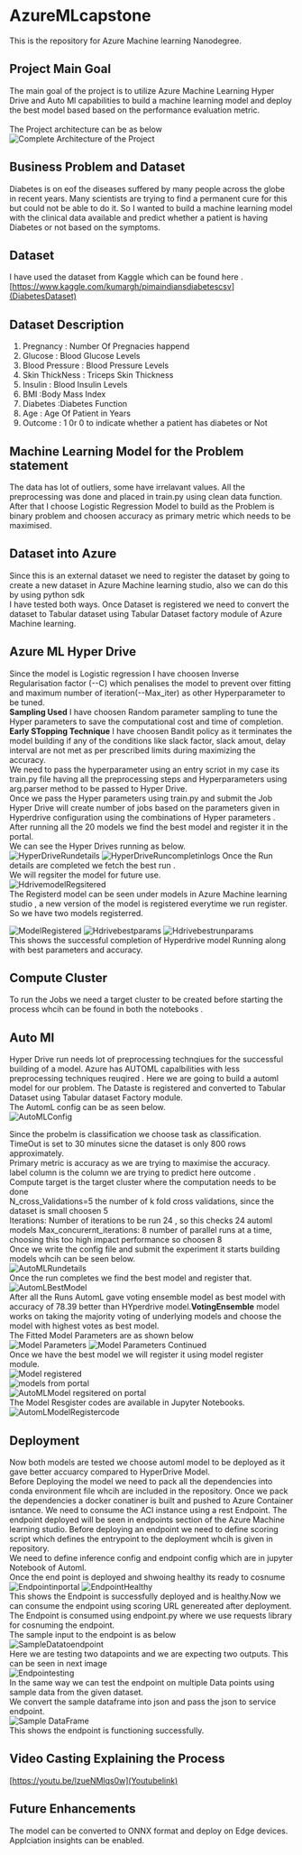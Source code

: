 # AzureMLcapstone
This is the repository for Azure Machine learning Nanodegree.
## Project Main Goal<br>
The main goal of the project is to utilize Azure Machine Learning Hyper Drive and Auto Ml capabilities to build a machine learning model and deploy the best model based
based on the performance evaluation metric.<br><br>
The Project architecture can be as below<br>
![Complete Architecture of the Project](architecture.png)

## Business Problem and Dataset <br>
Diabetes is on eof the diseases  suffered by many people across the globe in recent years. Many scientists are trying to find a permanent cure for this but could not be able to do
it. So I wanted to build a machine learning model with the clinical data available and predict whether a patient is having Diabetes or not based on the symptoms.<br>
## Dataset 
I have used the dataset from Kaggle which can be found here . [https://www.kaggle.com/kumargh/pimaindiansdiabetescsv](DiabetesDataset)<br>
## Dataset Description <br>
1. Pregnancy      : Number Of Pregnacies happend <br>
2. Glucose        : Blood Glucose Levels <br>
3. Blood Pressure : Blood Pressure Levels <br>
4. Skin ThickNess : Triceps Skin Thickness<br>
5. Insulin        : Blood Insulin Levels<br>
6. BMI            :Body Mass Index<br>
7. Diabetes       :Diabetes Function<br>
8. Age            : Age Of Patient in Years<br>
9. Outcome        : 1 0r 0 to indicate whether a patient has diabetes or Not<br>
## Machine Learning Model for the Problem statement<br>
The data has lot of outliers, some have irrelavant values. All the preprocessing was done and placed in train.py using clean data function. After that I choose Logistic Regression Model to build  as the Problem is binary problem and choosen accuracy as primary metric which needs to be maximised.<br>
## Dataset into Azure <br>
Since this is an external dataset we need to register the dataset by going to create a new dataset in Azure Machine learning studio, also we can do this by using python sdk <br>
I have tested both ways. Once Dataset is registered we need to convert the dataset to Tabular dataset using Tabular Dataset factory module of Azure Machine learning.<br>

## Azure ML Hyper Drive <br>
Since the model is Logistic regression I have choosen Inverse Regularisation factor (--C)  which penalises the model to prevent over fitting and maximum number of iteration(--Max_iter) as other Hyperparameter to be tuned.<br>
**Sampling Used** I have choosen Random parameter sampling to tune the Hyper parameters to save the computational cost and time of completion.<br>
**Early STopping Technique** I have choosen Bandit policy as it terminates the model building if any of the conditions like slack factor, slack amout, delay interval are not met as per prescribed limits during maximizing the accuracy.<br>
We need to pass the hyperparameter using an entry scriot in my case its train.py file having all the preprocessing steps and Hyperparameters using arg.parser method to be passed to Hyper Drive.<br>
Once we pass the Hyper parameters using train.py  and submit the Job Hyper Drive will create number of jobs based on the parameters given in Hyperdrive configuration using the combinations of Hyper parameters . After running all the 20 models we find the best model and  register it in the portal.<br>
We can see the Hyper Drives running as below.<br>
![HyperDriveRundetails](HyperdriveRunDetails.PNG)
![HyperDriveRuncompletinlogs](hdriveruncompletion.PNG)
Once the Run details are completed we fetch the best run .<br>
We will regsiter the model for future use.<br>
![HdrivemodelRegsitered](hdrivemodelregpy.PNG)<br>
The Registerd model can be seen under models in Azure Machine learning studio ,  a new version of the model is registered everytime we run register. So we have two models registerred.<br>

![ModelRegistered](hdrivemodelregisteredv1&v2.PNG) 
![Hdrivebestparams](Hdrivebestrunmetrics.PNG)
![Hdrivebestrunparams](hdrivebestrunparams.PNG)<br>
This shows the successful completion of Hyperdrive model Running along with best parameters and accuracy.<br>
## Compute Cluster<br>
To run the Jobs we need a target cluster to be created before starting the process whcih can be found in both the notebooks . <br>
## Auto Ml <br>
Hyper Drive run needs lot of preprocessing technqiues for the successful building of a model. Azure has AUTOML capalbilities with less preprocessing techniques reuqired . Here we are going to  build a automl model for our problem. The Dataste is registered and converted to Tabular Dataset using Tabular dataset Factory module.<br>
The AutomL config can be as seen below.<br>
![AutoMLConfig](automlconfig.PNG)<br>

Since the probelm is classification we choose task as classification.<br>
TimeOut is set to 30 minutes sicne the dataset is only 800 rows approximately.<br>
Primary metric is accuracy as we are trying to maximise the accuracy.<br>
label column is the column we are trying to predict here outcome .<br>
Compute target is the target cluster where the computation needs to be done<br>
N_cross_Validations=5 the number of k fold cross validations, since the dataset is small choosen 5 <br>
Iterations: Number of iterations to be run 24 , so this checks 24 automl models<be>
Max_concurernt_iterations: 8 number of parallel runs at a time, choosing this too high impact performance so choosen 8<br>
Once we write the config file and submit the experiment it starts building models whcih can be seen below.<br>
 ![AutoMLRundetails](automlmodelrunstatus.PNG)<br>
  Once the run completes we find the best model and register that.<br>
  ![AutomLBestModel](automlbestrunpy.PNG)<br>
After all the Runs AutomL gave voting ensemble model as best model with accuracy of 78.39 better than HYperdrive model.**VotingEnsemble** model works on taking the majority voting of underlying models and choose the model with highest votes as best model.<br>
 The Fitted Model Parameters are as shown below<br>
  ![Model Parameters](automlfittedmodelparams.PNG)
  ![Model Parameters Continued](automlfittedmodelparams1.PNG)<br>
  Once we have the best model we will register it using model register module.<br>
  ![Model registered](automlbestrunpy.PNG)<br>
  ![models from portal](automlmodelsfromportal.PNG)<br>
  ![AutoMLModel regsitered on portal](automlmodelregportal.PNG)<br>
  The Model Resgister codes are available in Jupyter Notebooks.<br>
  ![AutomLModelRegistercode](automlmodelregister.PNG)<br>
 ## Deployment <br>
  Now both models are tested we choose automl model to be deployed as it gave better accuarcy compared to HyperDrive Model.<br> Before Deploying the model we need to pack all the dependencies into conda environment file whcih are included in the repository. Once we pack the dependencies a docker conatiner is built and pushed to Azure Container isntance. We need to consume the ACI instance using a rest Endpoint. The endpoint deployed will be seen in endpoints section of the Azure Machine learning studio. Before deploying an endpoint we need to define scoring script which defines the entrypoint to the deployment whcih is given in repository.<br>
 We need to define inference config and endpoint config which are in jupyter Notebook of Automl.<br>
 Once the end point is deployed and shwoing healthy its ready to cosnume<br>
 ![Endpointinportal](Endpointdeployed.PNG)
 ![EndpointHealthy](endpointhealthy.PNG)<br>
 This shows the Endpoint is successfully deployed and is healthy.Now we can consume the endpoint using scoring URL genereated after deployment.<br>
 The Endpoint is consumed using endpoint.py where we use requests library for cosnuming the endpoint.<br>
 The sample input to the endpoint is as below<br>
 ![SampleDatatoendpoint](endpointsampledata.PNG)<br>
 Here we are testing two datapoints and we are expecting two outputs. This can be seen in next image<br>
 ![Endpointesting](endpointtesting.PNG)<br>
 In the same way we can test the endpoint on multiple Data points using sample data from the given dataset.<br>
 We convert the sample dataframe into json and pass the json to service endpoint.<br>
 ![Sample DataFrame](endpointtestting1.PNG)<br>
 This shows the endpoint is functioning successfully.
 ## Video Casting Explaining the Process
 [https://youtu.be/lzueNMlqs0w](Youtubelink)<br>
 ## Future Enhancements <BR>
 The model can be converted to ONNX format and deploy on Edge devices.<br>
 Applciation insights can be enabled.<br>
 
 
 
 
  
 
  


